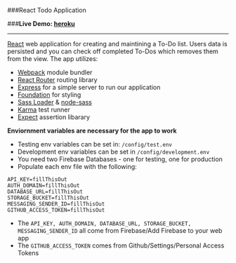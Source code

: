###React Todo Application

###**Live Demo: [heroku](https://react-firebase-todo-app.herokuapp.com/)**

-------------

[React](https://facebook.github.io/react/) web application for creating and maintining a To-Do list. Users data is persisted and you can check off completed To-Dos which removes them from the view. The app utilizes:

* [Webpack](https://webpack.github.io/) module bundler
* [React Router](https://github.com/reactjs/react-router) routing library
* [Express](https://expressjs.com/) for a simple server to run our application
* [Foundation](http://foundation.zurb.com/) for styling
* [Sass Loader](https://github.com/jtangelder/sass-loader) & [node-sass](https://github.com/sass/node-sass)
* [Karma](https://karma-runner.github.io/1.0/index.html) test runner
* [Expect](https://github.com/mjackson/expect) assertion libarary

**Enviornment variables are necessary for the app to work**

* Testing env variables can be set in: ```/config/test.env```
* Development env variables can be set in ```/config/development.env``` 
* You need two Firebase Databases - one for testing, one for production
* Populate each env file with the following:
```
API_KEY=fillThisOut
AUTH_DOMAIN=fillThisOut
DATABASE_URL=fillThisOut
STORAGE_BUCKET=fillThisOut
MESSAGING_SENDER_ID=fillThisOut
GITHUB_ACCESS_TOKEN=fillThisOut
```
* The ```API_KEY, AUTH_DOMAIN, DATABASE_URL, STORAGE_BUCKET, MESSAGING_SENDER_ID``` all come from Firebase/Add Firebase to your web app
* The ```GITHUB_ACCESS_TOKEN``` comes from Github/Settings/Personal Access Tokens
